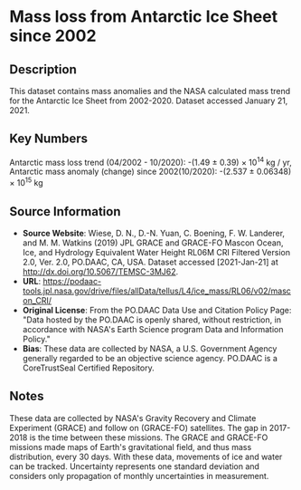 
# Mass loss from Antarctic Ice Sheet since 2002

## Description
This dataset contains mass anomalies and the NASA calculated mass trend for the Antarctic Ice Sheet from 2002-2020. Dataset accessed January 21, 2021.

## Key Numbers
Antarctic mass loss trend (04/2002 - 10/2020): -(1.49 ± 0.39) &times; 10<sup>14</sup> kg / yr,
Antarctic mass anomaly (change) since 2002(10/2020): -(2.537 ± 0.06348) &times; 10<sup>15</sup> kg

## Source Information
* **Source Website**: Wiese, D. N., D.-N. Yuan, C. Boening, F. W. Landerer, and M. M. Watkins (2019) JPL GRACE and GRACE-FO Mascon Ocean, Ice, and Hydrology Equivalent Water Height RL06M CRI Filtered Version 2.0, Ver. 2.0, PO.DAAC, CA, USA. Dataset accessed [2021-Jan-21] at http://dx.doi.org/10.5067/TEMSC-3MJ62.
* **URL**: https://podaac-tools.jpl.nasa.gov/drive/files/allData/tellus/L4/ice_mass/RL06/v02/mascon_CRI/
* **Original License**: From the PO.DAAC Data Use and Citation Policy Page: "Data hosted by the PO.DAAC is openly shared, without restriction, in accordance with NASA's Earth Science program Data and Information Policy."
* **Bias**: These data are collected by NASA, a U.S. Government Agency generally regarded to be an objective science agency. PO.DAAC is a CoreTrustSeal Certified Repository.

## Notes
These data are collected by NASA's Gravity Recovery and Climate Experiment (GRACE) and follow on (GRACE-FO) satellites. The gap in 2017-2018 is the time between these missions. The GRACE and GRACE-FO missions made maps of Earth's gravitational field, and thus mass distribution, every 30 days. With these data, movements of ice and water can be tracked. Uncertainty represents one standard deviation and considers only propagation of monthly uncertainties in measurement.
